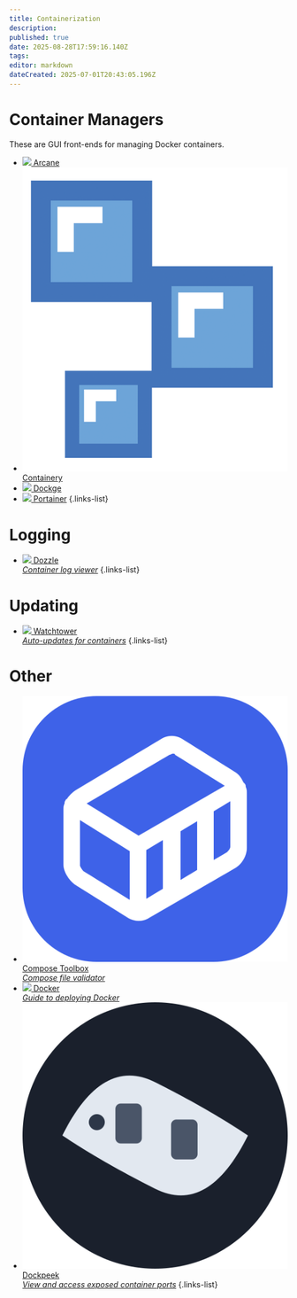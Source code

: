 ```yaml
---
title: Containerization
description: 
published: true
date: 2025-08-28T17:59:16.140Z
tags: 
editor: markdown
dateCreated: 2025-07-01T20:43:05.196Z
---
```


# Container Managers

These are GUI front-ends for managing Docker containers.

* [<img src="/arcane.png"> Arcane](/arcane)
* [<img src="/containery-white.png"> Containery](/containery)
* [<img src="/dockge.png"> Dockge](/Dockge)
* [<img src="/portainer.png"> Portainer](/Portainer)
  {.links-list}

# Logging

* [<img src="/dozzle.png"> Dozzle<br>*Container log viewer*](/dozzle)
  {.links-list}

# Updating

* [<img src="/watchtower.png"> Watchtower<br>*Auto-updates for containers*](/Watchtower)
  {.links-list}

# Other

* [<img src="/composetoolbox.png"> Compose Toolbox<br>*Compose file validator*](/composetoolbox)
* [<img src="/docker.png"> Docker<br>*Guide to deploying Docker*](/Docker)
* [<img src="/dockpeek.png"> Dockpeek<br>*View and access exposed container ports*](/dockpeek)
{.links-list}
